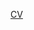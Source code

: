 <!DOCTYPE html>

<html>
	<head>
		<meta charset="utf-8" />
		<title>Welcome</title>
	</head>
	<body>
		<p><a href="CV.html">CV</a></p>
	</body>
</html>